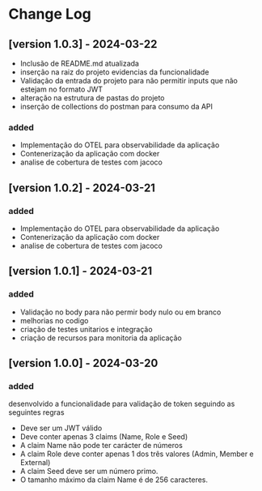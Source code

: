 # Change Log


## [version 1.0.3] - 2024-03-22

- Inclusão de README.md atualizada
- inserção na raiz do projeto evidencias da funcionalidade
- Validação da entrada do projeto para não permitir inputs que não estejam no formato JWT
- alteração na estrutura de pastas do projeto
- inserção de collections do postman para consumo da API

### added
- Implementação do OTEL para observabilidade da aplicação
- Contenerização da aplicação com docker
- analise de cobertura de testes com jacoco

## [version 1.0.2] - 2024-03-21

### added
- Implementação do OTEL para observabilidade da aplicação
- Contenerização da aplicação com docker
- analise de cobertura de testes com jacoco

## [version 1.0.1] - 2024-03-21

### added
- Validação no body para não permir body nulo ou em branco
- melhorias no codigo
- criação de testes unitarios e integração
- criação de recursos para monitoria da aplicação

## [version 1.0.0] - 2024-03-20

### added
desenvolvido a funcionalidade para validação de token seguindo as seguintes regras
- Deve ser um JWT válido
- Deve conter apenas 3 claims (Name, Role e Seed)
- A claim Name não pode ter carácter de números
- A claim Role deve conter apenas 1 dos três valores (Admin, Member e External)
- A claim Seed deve ser um número primo.
- O tamanho máximo da claim Name é de 256 caracteres.
